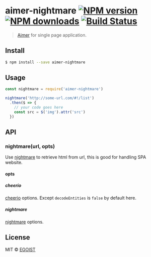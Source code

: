 # aimer-nightmare [![NPM version](https://img.shields.io/npm/v/aimer-nightmare.svg)](https://npmjs.com/package/aimer-nightmare) [![NPM downloads](https://img.shields.io/npm/dm/aimer-nightmare.svg)](https://npmjs.com/package/aimer-nightmare) [![Build Status](https://img.shields.io/circleci/project/egoist/aimer-nightmare/master.svg)](https://circleci.com/gh/egoist/aimer-nightmare)

> [Aimer](https://github.com/egoist/aimer) for single page application.

## Install

```bash
$ npm install --save aimer-nightmare
```

## Usage

```js
const nightmare = require('aimer-nightmare')

nightmare('http://some-url.com/#!/list')
  .then($ => {
    // your code goes here
    const src = $('img').attr('src')
  })
```

## API

### nightmare(url, opts)

Use [nightmare](https://github.com/segmentio/nightmare) to retrieve html from url, this is good for handling SPA website.

#### opts

##### cheerio

[cheerio](https://github.com/cheeriojs/cheerio) options. Except `decodeEntities` is `false` by default here.

##### nightmare

[nightmare](https://github.com/segmentio/nightmare) options.

## License

MIT © [EGOIST](https://github.com/egoist)
